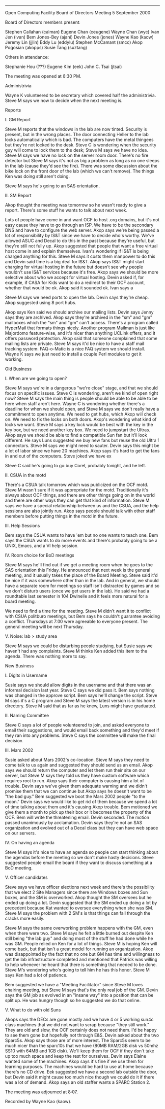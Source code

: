 --------------------------------------------------------------------------

Open Computing Facility
Board of Directors Meeting
5 September 2000

Board of Directors members present:

Stephen Callahan (calman)
Eugene Chan (ceugene)
Wayne Chan (wyc)
Ivan Jen (ivan)
Bem Jones-Bey (ajani)
Devin Jones (jones)
Wayne Kao (kaow)
Jeremy Lin (jjlin)
Eddy Lu (eddylu)
Stephen McCamant (smcc)
Akop Pogosian (akopps)
Susie Tang (suztang)

Others in attendance:

Stephanie Hou (???)
Eugene Kim (eek)
John C. Tsai (jtsai)

The meeting was opened at 6:30 PM.



Administrivia

Wayne K volunteered to be secretary which covered half the
administrivia.  Steve M says we now to decide when the next meeting
is.

Reports

I. GM Report

Steve M reports that the windows in the lab are now tinted.  Security
is present, but in the wrong places.  The door connecting Heller to the
lab locks automatically which is bad.  The computers have the metal
thingees but they're not locked to the desk.  Steve C is wondering when
the security guy will come to lock them to the desk; Steve M says we
have no idea.  Steve M says we have no lock on the server room door.
There's no fire detector but Steve M says it's not as big a problem as
long as no one sleeps in the lab (cause they'd see the fire).  There
was some discussion about the bike lock on the front door of the lab
(which we can't remove).  The things Ken was doing still aren't doing.

Steve M says he's going to an SAS orientation.

II. SM Report

Akop thought the meeting was tomorrow so he wasn't ready to give a
report.  There's some stuff he wants to talk about next week.

Lots of people have come in and want OCF to host .org domains, but it's
not easy cause they have to go through an ISP.  We have to be the
secondary DNS and have to configure the web server.  Akop says we're
being passed a lot of responsibility by IS&T since we have to decide
who's worthy.  We've allowed ASUC and Decal to do this in the past
because they're useful, but they're still not fully up.  Akop suggested
that people that want a free virtual host come in and explain
themselves.  Ivan's wondering if IS&T is being charged anything for
this.  Steve M says it costs them manpower to do this and Devin said
time is a big deal for IS&T.  Akop says IS&T might start charging for
virtual hosting in the future but doesn't see why people wouldn't use
IS&T services because it's free.  Akop says we should be more selective
about who we accept for virtual hosting.  Devin asked if, for example,
if CASA for Kids want to do a redirect to their OCF account, whether
that would be ok.  Akop said it sounded ok.  Ivan says a

Steve M says we need ports to open the lab.  Devin says they're cheap.
Akop suggested using 8 port hubs.

Akop says Ken said we should archive our mailing lists.  Devin says
Jenny says they are archived.  Akop says they're archived in the "sm"
and "gm" mailboxes which the "sm" and "gm" can't access.  There's a
program called HyperMail that formats things nicely.  Another program
Mailman is just like Majordomo feature-wise, and it's nicer than
anything UCLink offers, and it offers password protection.  Akop said
that someone complained that some mailing lists are private.  Steve M
says it'd be nice to have a staff mail tracking system.  FAQ-o-Matic is
a nice FAQ system we should install.  Wayne K says we just need to
install a couple Perl modules to get it working.

Old Business

I. When are we going to open?

Steve M says we're in a dangerous "we're close" stage, and that we
should focus on specific issues.  Steve C is wondering, aren't we kind
of open right now?  Steve M says the main thing is people should be
able to be able to be here when staff aren't here.  Wayne C is
wondering whether there's a deadline for when we should open, and Steve
M says we don't really have a commitment to open anytime.  We need to
get hubs, which Akop will check on.  We need to fix the locks on both
doors.  Akop's wondering what kind of locks we want.  Steve M says a
key lock would be best with the key in the key box, but we need another
key box.  We need to jumpstart the Ultras.  Akop says we should be able
to find a compatible Sun fan but it'll look different.  He says Luns
suggested we buy new fans but reuse the old Ultra 1 connectors.  Steve
M says we might need to sauter.  Devin says this might be a lot of
labor since we have 20 machines.  Akop says it's hard to get the fans
in and out of the computers.  Steve joked we have ex

Steve C said he's going to go buy Corel, probably tonight, and he
left.

II. CSUA in the motd

There's a CSUA talk tomorrow which was publicized on the OCF motd.
Steve M wasn't sure if it was appropriate for the motd.  Traditionally
it's always about OCF things, and there are other things going on in
the world and there are other ways they can get that kind of
information.  Steve M says we have a special relationship between us
and the CSUA, and the help sessions are also jointly run.  Akop says
people should talk with other staff members before putting things in
the motd in the future.

III. Help Sessions

Bem says the CSUA wants to have 'em but no one wants to teach one.  Bem
says the CSUA wants to do more events and there's probably going to be
a UNIX, Emacs, and a VI help session.

IV. Room choice for BoD meetings

Steve M says he'll find out if we get a meeting room when he goes to
the SAS orientation this Friday.  He announced that next week is the
general meeting, and it usually takes the place of the Board Meeting.
Steve said it'd be nice if it was somewhere other than in the lab.  And
in general, we should have a separate room for meetings so staff isn't
distracted by games and so we don't disturb users (once we get users in
the lab).  He said we had a roundtable last semester in 104 Dwinelle
and it feels more natural for a board meeting.

We need to find a time for the meeting.  Steve M didn't want it to
conflict with CSUA politburo meetings, but Bem says he couldn't
guarantee avoiding a conflict.  Thursdays at 7:00 were agreeable to
everyone present.  The general meeting will be next Thursday.

V. Noise:  lab > study area

Steve M says we could be disturbing people studying, but Susie says we
haven't had any complaints.  Steve M thinks Ken added this item to the
agenda.  There was nothing more to say.


New Business

I. Digits in Username

Susie says we should allow digits in the username and that there was an
informal decision last year.  Steve C says we did pass it.  Bem says
nothing was changed in the approve script.  Bem says he'll change the
script.  Steve M says it's a C program and Steve M says the latest
version is in his home directory.  Steve M said that as far as he knew,
Luns might have graduated.

II. Naming Committee

Steve C says a lot of people volunteered to join, and asked everyone to
email their suggestions, and would email back something and they'd meet
if they ran into any problems.  Steve C says the committee will make
the final decision.

III. Mars 2002

Susie asked about Mars 2002's co-location.  Steve M says they need to
come talk to us again and suggested they should send us an email.  Akop
says we should return the computer and let them run their site on our
server, but Steve M says they told us they have custom software which
requires root to run.  Akop says their computer is causing him a lot of
trouble.  Devin says we've given them adequate warning and we didn't
promise them that we can continue but Akop says he doesn't want to be
"the bad guy."  Bem suggested we boot the Mars 2002 people "to the
moon."  Devin says we would like to get rid of them because we spend a
lot of time talking about them and it's causing Akop trouble.  Bem
motioned we give them a month to pick up their box or it becomes the
property of the OCF.  Bem will write the threatening email.  Devin
seconded.  The motion passed unanimously by acclamation.  Devin says
they're not an SAS organization and evolved out of a Decal class but
they can have web space on our servers.

IV. On having an agenda

Steve M says it's nice to have an agenda so people can start thinking
about the agendas before the meeting so we don't make hasty decisions.
Steve suggested people email the board if they want to discuss
something at a BoD meeting.

V. Officer candidates

Steve says we have officer elections next week and there's the
possibility that we elect 2 Site Managers since there are Windows boxes
and Sun boxes, and the SM is overworked.  Akop thought the SM oversees
but he ended up doing a lot.  Devin suggested that the SM ended up
doing a lot by precedent because Kat wanted to oversee everything when
she was SM.  Steve M says the problem with 2 SM's is that things can
fall through the cracks more easily.

Steve M says the same overworking problem happens with the GM, even
when there were two.  Steve M says he felt a little burned out despite
Ken still being "the lab guy" and doing most of the stuff he had done
while he was GM.  People relied on Ken for a lot of things.  Steve M is
hoping Ken will come back, but that isn't a great model for running an
organization.  Akop was disappointed by the fact that no one but GM has
time and willingness to get the lab infrastructure completed and
mentioned that Patrick was willing to help whenever he heard that there
is something that needed to be done. Steve M's wondering who's going to
tell him he has this honor.  Steve M says Ken had a lot of patience.

Bem suggested we have a "Meeting Facilitator" since Steve M loves
chairing meeting, but Steve M says that's the only real job of the GM.
Devin says the GM job as evolved in an "insane way" into a position
that can be split up.  He was hungry though so he suggested we do that
online.

V. What to do with old Suns

Akops says the DECs are gone mostly and we have 4 or 5 working sun4c
class machines that we did not want to scrap because "they still
work."  They are old and slow, the OCF certainly does not need them.
I'd be happy to see them gone but hopefully not through E&S.  Devin
asked about the two Sparc5s.  Akop says those are of more interest.
The Sparc5s seem to be much nicer than the sparc10s that we have (80MB
RAM/2GB disk vs 50mhz SS10 with 64MB and 1GB disk).  We'll keep them
for OCF if they don't take up too much space and keep the rest for
ourselves.  Devin says Elaine wanted some of the machines.  Akop says
it's fine if we use them for learning purposes.  The machines would be
hard to use at home because there's no CD drive.  Eek suggested we have
a second lab outside the door, but Devin said it might cause too much
nice though we could do it if there was a lot of demand.  Akop says an
old staffer wants a SPARC Station 2.

The meeting was adjourned at 8:07.


Recorded by Wayne Kao (kaow).

